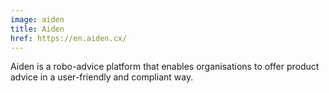 ```yaml
---
image: aiden
title: Aiden
href: https://en.aiden.cx/
---
```


Aiden is a robo-advice platform that enables organisations to offer product advice in a user-friendly and compliant way.

